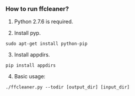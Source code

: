 ### How to run ffcleaner?

1. Python 2.7.6 is required.

2. Install pyp.

`sudo apt-get install python-pip`

3. Install appdirs.

`pip install appdirs`

4. Basic usage:

`./ffcleaner.py --todir [output_dir] [input_dir]`
